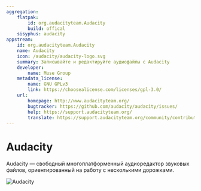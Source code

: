 ```yaml
---
aggregation:
    flatpak:
        id: org.audacityteam.Audacity
        build: offical
    sisyphus: audacity
appstream:
    id: org.audacityteam.Audacity
    name: Audacity
    icon: /audacity/audacity-logo.svg
    summary: Записывайте и редактируйте аудиофайлы с Audacity
    developer:
        name: Muse Group
    metadata_license:
        name: GNU GPLv3
        link: https://choosealicense.com/licenses/gpl-3.0/
    url:
        homepage: http://www.audacityteam.org/
        bugtracker: https://github.com/audacity/audacity/issues/
        help: https://support.audacityteam.org/
        translate: https://support.audacityteam.org/community/contributing/translating/
---
```


# Audacity

Audacity — свободный многоплатформенный аудиоредактор звуковых файлов, ориентированный на работу с несколькими дорожками.

![Audacity](/audacity/audacity-1.png)

<!--@include: @apps/_parts/install/content-repo.md-->
<!--@include: @apps/_parts/install/content-flatpak.md-->
